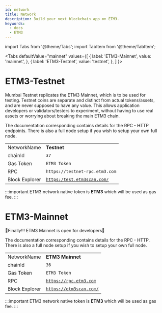 ```yaml
---
id: network
title: Network
description: Build your next blockchain app on ETM3.
keywords:
  - docs
  - ETM3
---
```

import Tabs from '@theme/Tabs';
import TabItem from '@theme/TabItem';

<Tabs
  defaultValue="mainnet"
  values={[
    { label: 'ETM3-Mainnet', value: 'mainnet', },
    { label: 'ETM3-Testnet', value: 'testnet', },
  ]
}>
<TabItem value="testnet">

# ETM3-Testnet
Mumbai Testnet replicates the ETM3 Mainnet, which is to be used for testing. Testnet coins are separate and distinct from actual tokens/assets, and are never supposed to have any value. This allows application developers or validators/testers to experiment, without having to use real assets or worrying about breaking the main ETM3 chain.

The documentation corresponding contains details for the RPC - HTTP endpoints. There is also a full node setup if you wish to setup your own full node.

|              |                                        |
|--------------|----------------------------------------|
| NetworkName  | **Testnet**                                 
| chainId      | `37`                                  |
| Gas Token    | `ETM3 Token`|
| RPC          | `https://testnet-rpc.etm3.com`
| Block Explorer |[`https:/test.etm3scan.com/`](https://test.etm3scan.com/)|



:::important
ETM3 network native token is **ETM3** which will be used as gas fee.
:::

</TabItem>
<TabItem value="mainnet">

# ETM3-Mainnet

🎉Finally!!! ETM3 Mainnet is open for developers🎉

The documentation corresponding contains details for the RPC - HTTP. There is also a full node setup if you wish to setup your own full node.


|              |                                        |
|--------------|----------------------------------------|
| NetworkName  | **ETM3 Mainnet**                                                              |
| chainId      | `36`                                  |
| Gas Token    | `ETM3 Token` |
| RPC    | [`https://rpc.etm3.com`](https://rpc.etm3.com) |
| Block Explorer | [`https://etm3scan.com/`](https://www.etm3scan.com/)|



:::important
ETM3 network native token is **ETM3** which will be used as gas fee.
:::

</TabItem>
</Tabs>
